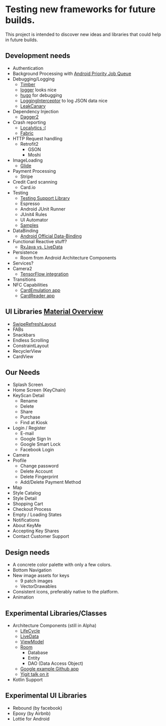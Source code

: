 # Testing new frameworks for future builds.

This project is intended to discover new ideas and libraries that could help in future builds.

## Development needs
* Authentication
* Background Processing with [Android Priority Job Queue](https://github.com/yigit/android-priority-jobqueue)
* Debugging/Logging
    * [Timber](https://github.com/JakeWharton/timber)
    * [logger](https://github.com/orhanobut/logger) looks nice
    * [hugo](https://github.com/JakeWharton/hugo) for debugging
    * [LoggingInterceptor](https://github.com/ihsanbal/LoggingInterceptor) to log JSON data nice
    * [LeakCanary](https://github.com/square/leakcanary)
* Dependency Injection
    * [Dagger2](https://google.github.io/dagger/)
* Crash reporting
    * [Localytics :(](https://www.localytics.com/)
    * [Fabric](https://get.fabric.io/)
* HTTP Request handling
    * Retrofit2
        * GSON
        * Moshi
* ImageLoading
    * [Glide](https://github.com/bumptech/glide)
* Payment Processing
    * Stripe
* Credit Card scanning
    * Card.io
* Testing
    * [Testing Support Library](https://developer.android.com/topic/libraries/testing-support-library/index.html)
    * Espresso
    * Android JUnit Runner
    * JUnit4 Rules
    * UI Automator
    * [Samples](https://github.com/googlesamples/android-testing)
* DataBinding
    * [Android Official Data-Binding](https://developer.android.com/topic/libraries/data-binding/index.html)
* Functional Reactive stuff?
    * [RxJava vs. LiveData](https://www.reddit.com/r/androiddev/comments/6u3ilt/main_advantages_to_architecture_components/)
* Persistence
    * Room from Android Architecture Components
* Services?
* Camera2
    * [TensorFlow integration](https://github.com/tensorflow/tensorflow/tree/master/tensorflow/examples/android)
* Transitions
* NFC Capabilities
    * [CardEmulation app](https://github.com/googlesamples/android-CardEmulation)
    * [CardReader app](https://github.com/googlesamples/android-CardReader)

## UI Libraries [Material Overview](http://blog.iamsuleiman.com/mega-guide-android-material-design-components/?utm_content=buffera3ab2&utm_medium=social&utm_source=plus.google.com&utm_campaign=buffer#flexible-space)
* [SwipeRefreshLayout](https://developer.android.com/reference/android/support/v4/widget/SwipeRefreshLayout.html)
* FABs
* Snackbars
* Endless Scrolling
* ConstraintLayout
* RecyclerView
* CardView

## Our Needs
* Splash Screen
* Home Screen (KeyChain)
* KeyScan Detail
    * Rename
    * Delete
    * Share
    * Purchase
    * Find at Kiosk
* Login / Register
    * E-mail
    * Google Sign In
    * Google Smart Lock
    * Facebook Login
* Camera
* Profile
    * Change password
    * Delete Account
    * Delete Fingerprint
    * Add/Delete Payment Method
* Map
* Style Catalog
* Style Detail
* Shopping Cart
* Checkout Process
* Empty / Loading States
* Notifications
* About KeyMe
* Accepting Key Shares
* Contact Customer Support

## Design needs
* A concrete color palette with only a few colors.
* Bottom Navigation
* New image assets for keys
    * 9 patch images
    * VectorDrawables
* Consistent icons, preferably native to the platform.
* Animation

## Experimental Libraries/Classes
* Architecture Components (still in Alpha)
    * [LifeCycle](https://developer.android.com/topic/libraries/architecture/lifecycle.html)
    * [LiveData](https://developer.android.com/topic/libraries/architecture/livedata.html)
    * [ViewModel](https://developer.android.com/topic/libraries/architecture/viewmodel.html)
    * [Room](https://developer.android.com/topic/libraries/architecture/room.html)
        * Database
        * Entity
        * DAO (Data Access Object)
    * [Google example Github app](https://github.com/googlesamples/android-architecture-components/tree/e33782ba54ebe87f7e21e03542230695bc893818/GithubBrowserSample)
    * [Yigit talk on it](http://androidbackstage.blogspot.com/2017/06/episode-72-architecture-components-1.html)
* Kotlin Support

## Experimental UI Libraries
* Rebound (by facebook)
* Epoxy (by Airbnb)
* Lottie for Android


